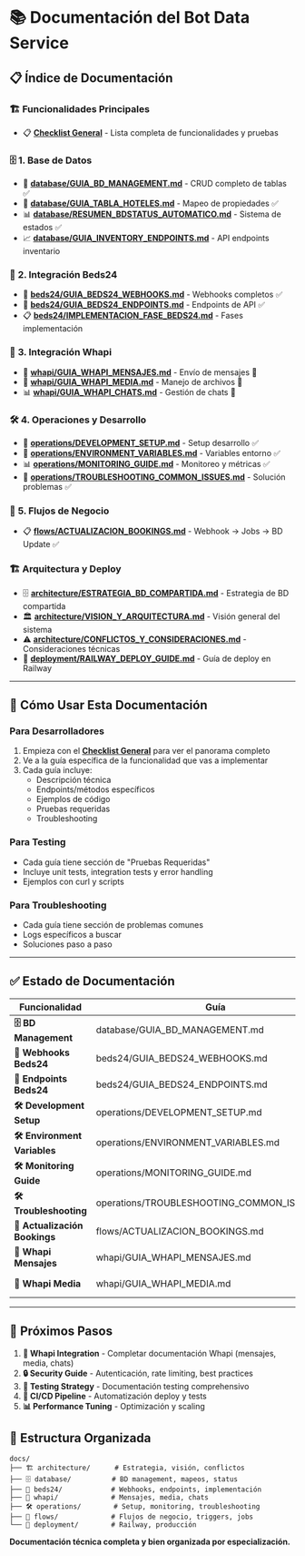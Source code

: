 # 📚 Documentación del Bot Data Service

## 📋 Índice de Documentación

### 🏗️ **Funcionalidades Principales**
- 📋 **[Checklist General](BOT_DATA_SERVICE_FUNCIONALIDADES.md)** - Lista completa de funcionalidades y pruebas

### 🗄️ **1. Base de Datos**
- 📖 **[database/GUIA_BD_MANAGEMENT.md](database/GUIA_BD_MANAGEMENT.md)** - CRUD completo de tablas ✅
- 🏨 **[database/GUIA_TABLA_HOTELES.md](database/GUIA_TABLA_HOTELES.md)** - Mapeo de propiedades ✅
- 📊 **[database/RESUMEN_BDSTATUS_AUTOMATICO.md](database/RESUMEN_BDSTATUS_AUTOMATICO.md)** - Sistema de estados ✅
- 📈 **[database/GUIA_INVENTORY_ENDPOINTS.md](database/GUIA_INVENTORY_ENDPOINTS.md)** - API endpoints inventario

### 🏨 **2. Integración Beds24**
- 📖 **[beds24/GUIA_BEDS24_WEBHOOKS.md](beds24/GUIA_BEDS24_WEBHOOKS.md)** - Webhooks completos ✅
- 🔧 **[beds24/GUIA_BEDS24_ENDPOINTS.md](beds24/GUIA_BEDS24_ENDPOINTS.md)** - Endpoints de API ✅
- 📋 **[beds24/IMPLEMENTACION_FASE_BEDS24.md](beds24/IMPLEMENTACION_FASE_BEDS24.md)** - Fases implementación

### 📱 **3. Integración Whapi**
- 📖 **[whapi/GUIA_WHAPI_MENSAJES.md](whapi/GUIA_WHAPI_MENSAJES.md)** - Envío de mensajes 📝
- 🔧 **[whapi/GUIA_WHAPI_MEDIA.md](whapi/GUIA_WHAPI_MEDIA.md)** - Manejo de archivos 📝
- 📊 **[whapi/GUIA_WHAPI_CHATS.md](whapi/GUIA_WHAPI_CHATS.md)** - Gestión de chats 📝

### 🛠️ **4. Operaciones y Desarrollo**
- 🚀 **[operations/DEVELOPMENT_SETUP.md](operations/DEVELOPMENT_SETUP.md)** - Setup desarrollo ✅
- 🔧 **[operations/ENVIRONMENT_VARIABLES.md](operations/ENVIRONMENT_VARIABLES.md)** - Variables entorno ✅
- 📊 **[operations/MONITORING_GUIDE.md](operations/MONITORING_GUIDE.md)** - Monitoreo y métricas ✅
- 🚨 **[operations/TROUBLESHOOTING_COMMON_ISSUES.md](operations/TROUBLESHOOTING_COMMON_ISSUES.md)** - Solución problemas ✅

### 🔄 **5. Flujos de Negocio**
- 📋 **[flows/ACTUALIZACION_BOOKINGS.md](flows/ACTUALIZACION_BOOKINGS.md)** - Webhook → Jobs → BD Update ✅

### 🏗️ **Arquitectura y Deploy**
- 🗄️ **[architecture/ESTRATEGIA_BD_COMPARTIDA.md](architecture/ESTRATEGIA_BD_COMPARTIDA.md)** - Estrategia de BD compartida
- 🏛️ **[architecture/VISION_Y_ARQUITECTURA.md](architecture/VISION_Y_ARQUITECTURA.md)** - Visión general del sistema  
- ⚠️ **[architecture/CONFLICTOS_Y_CONSIDERACIONES.md](architecture/CONFLICTOS_Y_CONSIDERACIONES.md)** - Consideraciones técnicas
- 🚀 **[deployment/RAILWAY_DEPLOY_GUIDE.md](deployment/RAILWAY_DEPLOY_GUIDE.md)** - Guía de deploy en Railway

---

## 📖 **Cómo Usar Esta Documentación**

### **Para Desarrolladores**
1. Empieza con el **[Checklist General](BOT_DATA_SERVICE_FUNCIONALIDADES.md)** para ver el panorama completo
2. Ve a la guía específica de la funcionalidad que vas a implementar
3. Cada guía incluye:
   - Descripción técnica
   - Endpoints/métodos específicos
   - Ejemplos de código
   - Pruebas requeridas
   - Troubleshooting

### **Para Testing**
- Cada guía tiene sección de "Pruebas Requeridas"
- Incluye unit tests, integration tests y error handling
- Ejemplos con curl y scripts

### **Para Troubleshooting**
- Cada guía tiene sección de problemas comunes
- Logs específicos a buscar
- Soluciones paso a paso

---

## ✅ **Estado de Documentación**

| Funcionalidad | Guía | Estado |
|---------------|------|--------|
| **🗄️ BD Management** | database/GUIA_BD_MANAGEMENT.md | ✅ Completa |
| **🏨 Webhooks Beds24** | beds24/GUIA_BEDS24_WEBHOOKS.md | ✅ Completa |
| **🏨 Endpoints Beds24** | beds24/GUIA_BEDS24_ENDPOINTS.md | ✅ Completa |
| **🛠️ Development Setup** | operations/DEVELOPMENT_SETUP.md | ✅ Completa |
| **🛠️ Environment Variables** | operations/ENVIRONMENT_VARIABLES.md | ✅ Completa |
| **🛠️ Monitoring Guide** | operations/MONITORING_GUIDE.md | ✅ Completa |
| **🛠️ Troubleshooting** | operations/TROUBLESHOOTING_COMMON_ISSUES.md | ✅ Completa |
| **🔄 Actualización Bookings** | flows/ACTUALIZACION_BOOKINGS.md | ✅ Completa |
| **📱 Whapi Mensajes** | whapi/GUIA_WHAPI_MENSAJES.md | 📝 Pendiente |
| **📱 Whapi Media** | whapi/GUIA_WHAPI_MEDIA.md | 📝 Pendiente |

---

## 🎯 **Próximos Pasos**

1. **📱 Whapi Integration** - Completar documentación Whapi (mensajes, media, chats)
2. **🔒 Security Guide** - Autenticación, rate limiting, best practices
3. **🧪 Testing Strategy** - Documentación testing comprehensivo
4. **🚀 CI/CD Pipeline** - Automatización deploy y tests
5. **📊 Performance Tuning** - Optimización y scaling

## 📁 **Estructura Organizada**

```
docs/
├── 🏗️ architecture/      # Estrategia, visión, conflictos
├── 🗄️ database/          # BD management, mapeos, status
├── 🏨 beds24/            # Webhooks, endpoints, implementación
├── 📱 whapi/             # Mensajes, media, chats
├── 🛠️ operations/        # Setup, monitoring, troubleshooting
├── 🔄 flows/             # Flujos de negocio, triggers, jobs
└── 🚀 deployment/        # Railway, producción
```

**Documentación técnica completa y bien organizada por especialización.**